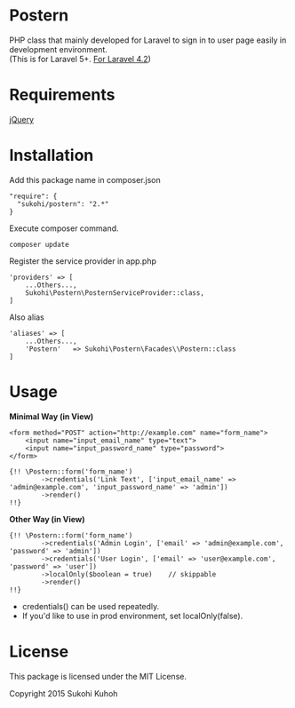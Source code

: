 Postern
=====

PHP class that mainly developed for Laravel to sign in to user page easily in development environment.  
(This is for Laravel 5+. [For Laravel 4.2](https://github.com/SUKOHI/Postern/tree/1.0))

Requirements
====

[jQuery](https://github.com/jquery/jquery)


Installation
====

Add this package name in composer.json

    "require": {
      "sukohi/postern": "2.*"
    }

Execute composer command.

    composer update

Register the service provider in app.php

    'providers' => [
        ...Others...,  
        Sukohi\Postern\PosternServiceProvider::class,
    ]

Also alias

    'aliases' => [
        ...Others...,  
        'Postern'   => Sukohi\Postern\Facades\\Postern::class
    ]

Usage
====

**Minimal Way  (in View)**

    <form method="POST" action="http://example.com" name="form_name">
        <input name="input_email_name" type="text">
        <input name="input_password_name" type="password">
    </form>

	{!! \Postern::form('form_name')
            ->credentials('Link Text', ['input_email_name' => 'admin@example.com', 'input_password_name' => 'admin'])
            ->render()
    !!}
    
**Other Way  (in View)**

	{!! \Postern::form('form_name')
            ->credentials('Admin Login', ['email' => 'admin@example.com', 'password' => 'admin'])
            ->credentials('User Login', ['email' => 'user@example.com', 'password' => 'user'])
            ->localOnly($boolean = true)    // skippable
            ->render()
    !!}
    
* credentials() can be used repeatedly.
* If you'd like to use in prod environment, set localOnly(false).


License
====

This package is licensed under the MIT License.

Copyright 2015 Sukohi Kuhoh